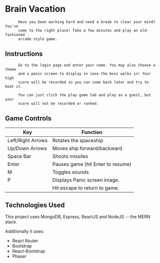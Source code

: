 # Brain Vacation
          Have you been working hard and need a break to clear your mind? You've
          come to the right place! Take a few minutes and play an old-fashioned
          arcade style game.
## Instructions

          Go to the login page and enter your name. You may also choose a theme
          and a panic screen to display in case the boss walks in! Your high
          score will be recorded so you can come back later and try to beat it.

          You can just click the play game tab and play as a guest, but your
          score will not be recorded or ranked.

## Game Controls

|         Key            |               Function             |
|------------------------|------------------------------------|
|   Left/Right Arrows    | Rotates the spaceship              |
|   Up/Down Arrows       | Moves ship forward/backward        |
|   Space Bar            | Shoots missiles                    |
|   Enter                | Pauses game (hit Enter to resume)  |
|   M                    | Toggles sounds                     |
|   P                    | Displays Panic screen image.       |
|                        | Hit escape to return to game.      |


## Technologies Used
This project uses MongoDB, Express, ReactJS and NodeJS -- the MERN stack.

Additionally it uses:
* React Router
* Bootstrap
* React-Bootstrap
* Phaser